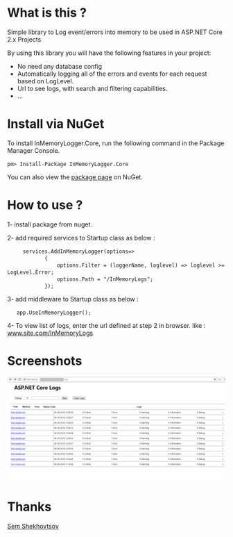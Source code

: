 # What is this ?

Simple library to Log event/errors into memory to be used in ASP.NET Core 2.x Projects

By using this library you will have the following features in your project:

- No need any database config
- Automatically logging all of the errors and events for each request based on LogLevel.
- Url to see logs, with search and filtering capabilities.
- ...
# Install via NuGet

To install InMemoryLogger.Core, run the following command in the Package Manager Console.
```code
pm> Install-Package InMemoryLogger.Core
```
You can also view the [package page](https://www.nuget.org/packages/InMemoryLogger.Core) on NuGet.

# How to use ?


1- install package from nuget.

2- add required services to Startup class as below :

```code
     services.AddInMemoryLogger(options=> 
            {
                options.Filter = (loggerName, loglevel) => loglevel >= LogLevel.Error;
                options.Path = "/InMemoryLogs";
            });
```

 
3- add middleware to Startup class as below :

```code
   app.UseInMemoryLogger();
```

4- To view list of logs, enter the url defined at step 2 in browser. like : www.site.com/InMemoryLogs


# Screenshots

![alt text](https://github.com/hamed-shirbandi/InMemoryLogger.Core/blob/master/InMemoryLogger.Core.Example/wwwroot/images/1.png)

 
# Thanks
[Sem Shekhovtsov](https://www.codeproject.com/script/Membership/View.aspx?mid=12906893)
